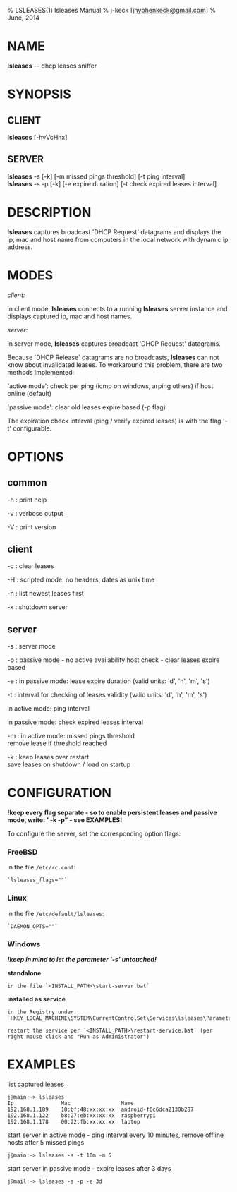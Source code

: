 % LSLEASES(1) lsleases Manual 
% j-keck [jhyphenkeck@gmail.com]
% June, 2014
  
# NAME

**lsleases** -- dhcp leases sniffer


   
# SYNOPSIS

## CLIENT
  
**lsleases** [-hvVcHnx] 

## SERVER
  
**lsleases** -s [-k]  [-m missed pings threshold]  [-t ping interval]\
**lsleases** -s -p [-k]  [-e expire duration]  [-t check expired leases interval]
  
  
# DESCRIPTION

**lsleases** captures broadcast 'DHCP Request' datagrams and displays the ip, mac and host name from computers in the local network with dynamic ip address.

  

# MODES

*client:*

in client mode, **lsleases** connects to a running **lsleases** server instance and displays captured ip, mac and host names. 


*server:*

in server mode, **lsleases** captures broadcast 'DHCP Request' datagrams.



Because 'DHCP Release' datagrams are no broadcasts, **lsleases** can not know about invalidated leases. To workaround this problem, there are two methods implemented:

'active mode': check per ping (icmp on windows, arping others) if host online (default)



'passive mode': clear old leases expire based (-p flag)

The expiration check interval (ping / verify expired leases) is with the flag '-t' configurable.


  
# OPTIONS
  
## common
-h
:    print help
  
-v
:    verbose output
  
-V
:    print version

    
## client
-c
:    clear leases

-H
:    scripted mode: no headers, dates as unix time
  
-n
:    list newest leases first

-x
:    shutdown server

    
## server
-s
:    server mode

-p
:    passive mode - no active availability host check - clear leases expire based

-e
:   in passive mode: lease expire duration (valid units: 'd', 'h', 'm', 's') 
  
-t
:   interval for checking of leases validity (valid units: 'd', 'h', 'm', 's') 

in active mode: ping interval

in passive mode: check expired leases interval

-m
:   in active mode: missed pings threshold \
remove lease if threshold reached

-k
:   keep leases over restart\
save leases on shutdown / load on startup


# CONFIGURATION
  
  **!keep every flag separate - so to enable persistent leases and passive mode, write: "-k -p" - see EXAMPLES!**
  
To configure the server, set the corresponding option flags:

### FreeBSD
  in the file `/etc/rc.conf`:

    `lsleases_flags=""`

### Linux
  in the file `/etc/default/lsleases`:

    `DAEMON_OPTS=""`

### Windows
  ***!keep in mind to let the parameter '-s' untouched!***

  **standalone**
  
    in the file `<INSTALL_PATH>\start-server.bat`

  **installed as service**
  
    in the Registry under: `HKEY_LOCAL_MACHINE\SYSTEM\CurrentControlSet\Services\lsleases\Parameters\AppParameters`

    restart the service per `<INSTALL_PATH>\restart-service.bat` (per right mouse click and "Run as Administrator")

# EXAMPLES

list captured leases
  
    j@main:~> lsleases
    Ip               Mac                Name
    192.168.1.189    10:bf:48:xx:xx:xx  android-f6c6dca2130b287
    192.168.1.122    b8:27:eb:xx:xx:xx  raspberrypi
    192.168.1.178    00:22:fb:xx:xx:xx  laptop

  
start server in active mode - ping interval every 10 minutes, remove offline hosts after 5 missed pings

    j@main:~> lsleases -s -t 10m -m 5

  
start server in passive mode - expire leases after 3 days

    j@mail:~> lsleases -s -p -e 3d
